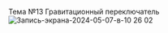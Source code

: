 Тема №13 Гравитационный переключатель
![Запись-экрана-2024-05-07-в-10 26 02](https://github.com/GYBR1w/PythonGame/assets/49815054/be534609-3ab4-495c-94da-984ae47f6a5a)

